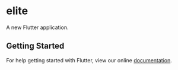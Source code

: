 # elite

A new Flutter application.

## Getting Started

For help getting started with Flutter, view our online
[documentation](https://flutter.io/).
